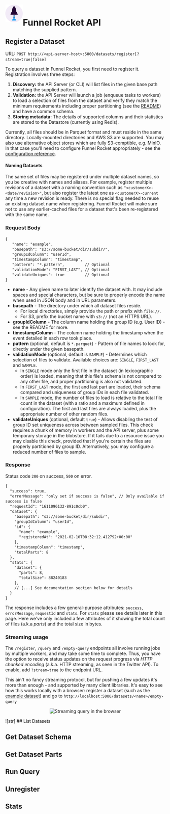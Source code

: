 <img align="left" width="55" height="55" src="./logo-icon-light-blue.svg">

# Funnel Rocket API

## Register a Dataset

URL: `POST http://<api-server-host>:5000/datasets/register[?stream=true|false]`

To query a dataset in Funnel Rocket, you first need to register it. Registration involves three steps:
1. **Discovery:** the API Server (or CLI) will list files in the given base path matching the supplied pattern.
2. **Validation:** the API Server will launch a job (enqueue tasks to workers) to load a selection of files from the dataset and verify 
   they match the minimum requirements including proper partitioning (see the [README](../README.md)) and have a common schema.
3. **Storing metadata:** The details of supported columns and their statistics are stored to the Datastore (currently using Redis).

Currently, all files should be in Parquet format and must reside in the same directory. 
Locally-mounted directories and AWS S3 are supported. You may also use alternative object stores which are fully S3-comptible, e.g. MinIO.
In that case you'll need to configure Funnel Rocket appropriately - see the [configuration reference](./operating.md).

#### Naming Datasets

The same set of files may be registered under multiple dataset names, so you be creative with names and aliases. 
For example, register multiple revisions of a dataset with a naming convention such as `"<customerX>-<date/revision>"`, 
but also register the latest one as `<customerX>-current` any time a new revision is ready. There is no special flag needed to reuse an existing dataset name
when registering. Funnel Rocket will make sure not to use any earlier-cached files for a dataset that's been re-registered with the same name.

### Request Body

```json5
{
   "name": "example",
   "basepath": "s3://some-bucket/dir/subdir/",
   "groupIdColumn": "userId",
   "timestampColumn": "timestamp",
   "pattern": "*.pattern",         // Optional
   "validationMode": "FIRST_LAST", // Optional
   "validateUniques": true         // Optional
}
```

* **name** - Any given name to later identify the dataset with. It may include spaces and special characters, but be sure to properly encode the name when used in JSON body and in URL parameters.
* **basepath** - The directory under which all dataset files reside. 
  * For local directories, simply provide the path or prefix with `file://`. 
  * For S3, prefix the bucket name with `s3://` (not an HTTPS URL).
* **groupIdColumn** - The column name holding the group ID (e.g. User ID) - see the README for more.
* **timestampColumn** - The column name holding the timestamp when the event detailed in each row took place.
* **pattern** (optional, default is `*.parquet`) - Pattern of file names to look for, directly under the given basepath.
* **validationMode** (optional, default is `SAMPLE`) - Determines which selection of files to validate. 
  Available choices are: `SINGLE`, `FIRST_LAST` and `SAMPLE`. 
  * In `SINGLE` mode only the first file in the dataset (in lexicographic order) is loaded, meaning that this file's schema is not compared to any other file, and proper partitioning is also not validated. 
  * In `FIRST_LAST` mode, the first and last part are loaded, their schema compared and uniqueness of group IDs in each file validated. 
  * In `SAMPLE` mode, the number of files to load is relative to the total file count in the dataset (with a ratio and a maximum defined in configuration). 
    The first and last files are always loaded, plus the appropriate number of other random files.
* **validateUniques** (optional, default `true`) - Allows disabling the test of group ID set uniqueness across between sampled files. 
  This check requires a chunk of memory in workers and the API server, plus some temporary storage in the blobstore. 
  If it fails due to a resource issue you may disable this check, provided that if you're certain the files are properly partitioned by group ID.
  Alternatively, you may configure a reduced number of files to sample.
  
### Response

Status code `200` on success, `500` on error.

```json5
{
  "success": true,
  "errorMessage": "only set if success is false", // Only available if success is false
  "requestId": "1611096132-891c0cb0",
  "dataset": {
    "basepath": "s3://some-bucket/dir/subdir",
    "groupIdColumn": "userId",
    "id": {
      "name": "example",
      "registeredAt": "2021-02-10T08:32:12.412792+00:00"
    },
    "timestampColumn": "timestamp",
    "totalParts": 8
  }, 
  "stats": {
    "dataset": {
      "parts": 8,
      "totalSize": 88240183
    },
    // [...] See documentation section below for details
  }
}
```

The response includes a few general-purpose attributes: `success`, `errorMessage`, `requestId` and `stats`. For `stats` 
please see details later in this page. Here we've only included a few attributes of it showing the total count of files (a.k.a *parts*) 
and the total size in bytes.

### Streaming usage

The `/register`, `/query` and `/empty-query` endpoints all involve running jobs by multiple workers, and may take some time to complete.
Thus, you have the option to receive status updates on the request progress via *HTTP chunked encoding* (a.k.a. HTTP streaming, as seen in the Twitter API). To enable, add `?stream=true` to the endpoint URL.

This ain't no fancy streaming protocol, but for pushing a few updates it's more than enough - and supported by many client libraries.
It's easy to see how this works locally with a browser: register a dataset (such as the [example dataset](./example-dataset.md)) and go to `http://localhost:5000/datasets/<name>/empty-query` 

<p align="center">
  <img alt="Streaming query in the browser" src="https://github.com/DynamicYieldProjects/funnel-rocket-oss/blob/assets/assets/streaming-query.gif?raw=true" width="600">
</p>
![str]
## List Datasets

## Get Dataset Schema

## Get Dataset Parts

## Run Query

## Unregister

## Stats
